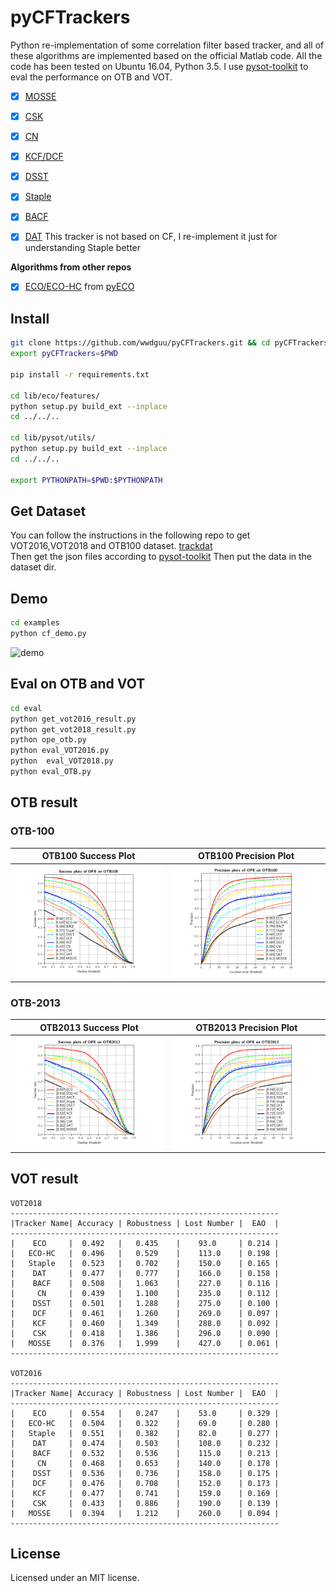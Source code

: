 # pyCFTrackers
Python re-implementation of some correlation filter based tracker, and all of these algorithms are implemented 
based on the official Matlab code. All the code has been tested on Ubuntu 16.04, Python 3.5.
I use [pysot-toolkit](https://github.com/StrangerZhang/pysot-toolkit) to eval the performance on OTB and VOT. 

- [x] [MOSSE](http://citeseerx.ist.psu.edu/viewdoc/download?doi=10.1.1.294.4992&rep=rep1&type=pdf)
- [x] [CSK](http://59.80.44.48/www.robots.ox.ac.uk/~joao/publications/henriques_eccv2012.pdf)
- [x] [CN](http://117.128.6.12/cache/www.cvl.isy.liu.se/research/objrec/visualtracking/colvistrack/CN_Tracking_CVPR14.pdf?ich_args2=465-31142901008185_f9df5d61efad793a151f3e0f467d3f75_10001002_9c896128d7c2f2d6933d518939a83798_91ccc5b03febd95ae516eb0f69b18b49)
- [x] [KCF/DCF](http://www.robots.ox.ac.uk/~joao/publications/henriques_tpami2015.pdf)
- [x] [DSST](http://www.cvl.isy.liu.se/research/objrec/visualtracking/scalvistrack/ScaleTracking_BMVC14.pdf)
- [x] [Staple](https://arxiv.org/pdf/1512.01355v2.pdf)
- [x] [BACF](http://openaccess.thecvf.com/content_ICCV_2017/papers/Galoogahi_Learning_Background-Aware_Correlation_ICCV_2017_paper.pdf)  
- [x] [DAT](https://www.tugraz.at/institute/icg/research/team-bischof/lrs/downloads/dat/)  This tracker is not based on CF, I re-implement it just for understanding Staple better  


**Algorithms from other repos**
- [x] [ECO/ECO-HC](https://arxiv.org/pdf/1611.09224v1.pdf) from [pyECO](https://github.com/StrangerZhang/pyECO)



## Install
``` bash
git clone https://github.com/wwdguu/pyCFTrackers.git && cd pyCFTrackers
export pyCFTrackers=$PWD

pip install -r requirements.txt

cd lib/eco/features/
python setup.py build_ext --inplace
cd ../../..

cd lib/pysot/utils/
python setup.py build_ext --inplace
cd ../../..

export PYTHONPATH=$PWD:$PYTHONPATH
```

## Get Dataset
You can follow the instructions in the following repo to get VOT2016,VOT2018 and OTB100 dataset.
[trackdat](https://github.com/jvlmdr/trackdat/tree/master/python/trackdat)  
Then get the json files according to [pysot-toolkit](https://github.com/StrangerZhang/pysot-toolkit)
Then put the data in the dataset dir.

## Demo
``` bash
cd examples
python cf_demo.py
```
![demo](results/Coke_vis.gif)
## Eval on OTB and VOT
``` bash
cd eval
python get_vot2016_result.py
python get_vot2018_result.py
python ope_otb.py
python eval_VOT2016.py
python  eval_VOT2018.py
python eval_OTB.py
```

## OTB result
### OTB-100
|     OTB100 Success Plot   	    | OTB100 Precision Plot	    |
| --------------------------------- | ----------------------------- |
|![](results/pytracker_OPE_OTB100_success.png)  	    |![](results/pytracker_OPE_OTB100_precision.png)  	    |


### OTB-2013
|     OTB2013 Success Plot   	    | OTB2013 Precision Plot	    |
| --------------------------------- | ----------------------------- |
|![](results/pytracker_OPE_OTB2013_success.png)  	    |![](results/pytracker_OPE_OTB2013_precision.png)  	    |


## VOT result


```
VOT2018
------------------------------------------------------------
|Tracker Name| Accuracy | Robustness | Lost Number |  EAO  |
------------------------------------------------------------
|    ECO     |  0.492   |   0.435    |    93.0     | 0.214 |
|   ECO-HC   |  0.496   |   0.529    |    113.0    | 0.198 |
|   Staple   |  0.523   |   0.702    |    150.0    | 0.165 |
|    DAT     |  0.477   |   0.777    |    166.0    | 0.158 |
|    BACF    |  0.508   |   1.063    |    227.0    | 0.116 |
|     CN     |  0.439   |   1.100    |    235.0    | 0.112 |
|    DSST    |  0.501   |   1.288    |    275.0    | 0.100 |
|    DCF     |  0.461   |   1.260    |    269.0    | 0.097 |
|    KCF     |  0.460   |   1.349    |    288.0    | 0.092 |
|    CSK     |  0.418   |   1.386    |    296.0    | 0.090 |
|   MOSSE    |  0.376   |   1.999    |    427.0    | 0.061 |
------------------------------------------------------------

VOT2016
------------------------------------------------------------
|Tracker Name| Accuracy | Robustness | Lost Number |  EAO  |
------------------------------------------------------------
|    ECO     |  0.554   |   0.247    |    53.0     | 0.329 |
|   ECO-HC   |  0.504   |   0.322    |    69.0     | 0.280 |
|   Staple   |  0.551   |   0.382    |    82.0     | 0.277 |
|    DAT     |  0.474   |   0.503    |    108.0    | 0.232 |
|    BACF    |  0.532   |   0.536    |    115.0    | 0.213 |
|     CN     |  0.468   |   0.653    |    140.0    | 0.178 |
|    DSST    |  0.536   |   0.736    |    158.0    | 0.175 |
|    DCF     |  0.476   |   0.708    |    152.0    | 0.173 |
|    KCF     |  0.477   |   0.741    |    159.0    | 0.169 |
|    CSK     |  0.433   |   0.886    |    190.0    | 0.139 |
|   MOSSE    |  0.394   |   1.212    |    260.0    | 0.094 |
------------------------------------------------------------
```
## License
Licensed under an MIT license.



